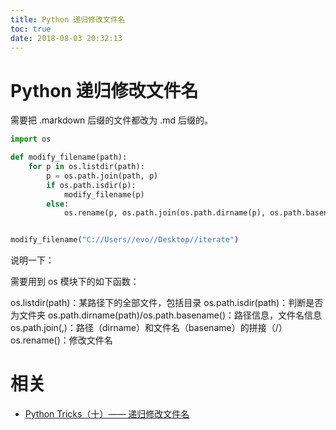 ```yaml
---
title: Python 递归修改文件名
toc: true
date: 2018-08-03 20:32:13
---
```


# Python 递归修改文件名

需要把 .markdown 后缀的文件都改为 .md 后缀的。



```py
import os

def modify_filename(path):
    for p in os.listdir(path):
        p = os.path.join(path, p)
        if os.path.isdir(p):
            modify_filename(p)
        else:
            os.rename(p, os.path.join(os.path.dirname(p), os.path.basename(p).replace('markdown', 'md')))


modify_filename("C://Users//evo//Desktop//iterate")
```


说明一下：

需要用到 os 模块下的如下函数：

os.listdir(path)：某路径下的全部文件，包括目录
os.path.isdir(path)：判断是否为文件夹
os.path.dirname(path)/os.path.basename()：路径信息，文件名信息
os.path.join(,)：路径（dirname）和文件名（basename）的拼接（/）
os.rename()：修改文件名



# 相关

- [Python Tricks（十）—— 递归修改文件名](https://blog.csdn.net/lanchunhui/article/details/51474540)
